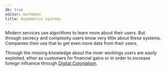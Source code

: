 ```yaml
---
db: true
editor: markdown
title: Asymmetric systems
---
```


Modern services use algorithms to learn more about their users. But
through secrecy and complexity users know very little about these
systems. Companies then use that to get even more data from their users.

Through the missing knowledge about the inner workings users are easily
exploited, ether as customers for financial gains or in order to
increase foreign influence through [Digital
Colonialism](/database/digital_colonialism).

